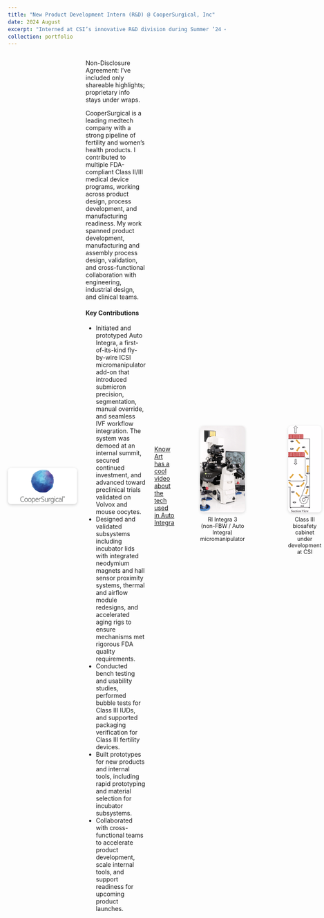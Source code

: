 ```yaml
---
title: "New Product Development Intern (R&D) @ CooperSurgical, Inc"
date: 2024 August
excerpt: "Interned at CSI’s innovative R&D division during Summer ’24 <img src='/images/csi.jpg' alt='CSI Logo' height='12' style='vertical-align: middle;'>"
collection: portfolio
---
```


<div style="display: flex; align-items: center; gap: 20px; margin-bottom: 2em;">
  <img src="/images/csi.jpg" alt="CSI Logo" style="width: 160px; height: auto; border-radius: 8px; box-shadow: 0 2px 6px rgba(0,0,0,0.2);">
<div>
  <p>
    Non-Disclosure Agreement: I’ve included only shareable highlights; proprietary info stays under wraps.
  </p>
  <p>
    CooperSurgical is a leading medtech company with a strong pipeline of fertility and women’s health products. 
    I contributed to multiple FDA-compliant Class II/III medical device programs, working across product design, 
    process development, and manufacturing readiness. My work spanned product development, manufacturing and 
    assembly process design, validation, and cross-functional collaboration with engineering, industrial design, 
    and clinical teams.
  </p>
  <h4>Key Contributions</h4>
  <ul>
    <li>
      Initiated and prototyped Auto Integra, a first-of-its-kind fly-by-wire ICSI micromanipulator add-on that 
      introduced submicron precision, segmentation, manual override, and seamless IVF workflow integration. 
      The system was demoed at an internal summit, secured continued investment, and advanced toward preclinical 
      trials validated on Volvox and mouse oocytes.
    </li>
    <li>
      Designed and validated subsystems including incubator lids with integrated neodymium magnets and hall sensor 
      proximity systems, thermal and airflow module redesigns, and accelerated aging rigs to ensure mechanisms 
      met rigorous FDA quality requirements.
    </li>
    <li>
      Conducted bench testing and usability studies, performed bubble tests for Class III IUDs, and supported 
      packaging verification for Class III fertility devices.
    </li>
    <li>
      Built prototypes for new products and internal tools, including rapid prototyping and material selection 
      for incubator subsystems.
    </li>
    <li>
      Collaborated with cross-functional teams to accelerate product development, scale internal tools, 
      and support readiness for upcoming product launches.
    </li>
  </ul>
</div>


[Know Art has a cool video about the tech used in Auto Integra](https://www.youtube.com/watch?v=0GbrgwghUbM)

<div style="display: flex; justify-content: center; gap: 20px; margin-top: 1.5em; max-width: 800px; margin-left: auto; margin-right: auto;">
  <figure style="text-align: center; flex: 1;">
    <img src="/images/icsi.png" alt="RI Integra 3" style="height: 200px; width: 100%; object-fit: cover; border-radius: 8px; box-shadow: 0 2px 6px rgba(0,0,0,0.15);">
    <figcaption style="font-size: 0.9em; margin-top: 0.5em;">RI Integra 3 (non-FBW / Auto Integra) micromanipulator</figcaption>
  </figure>
  <figure style="text-align: center; flex: 1;">
    <img src="/images/Screenshot 2025-07-11 115207.png" alt="Biosafety Cabinet" style="height: 200px; width: 100%; object-fit: cover; border-radius: 8px; box-shadow: 0 2px 6px rgba(0,0,0,0.15);">
    <figcaption style="font-size: 0.9em; margin-top: 0.5em;">Class III biosafety cabinet under development at CSI</figcaption>
  </figure>
</div>

<div style="display: flex; justify-content: center; gap: 20px; margin-top: 1em; max-width: 800px; margin-left: auto; margin-right: auto;">
  <figure style="text-align: center; flex: 1;">
    <img src="/images/Screenshot 2025-07-11 115602.png" alt="Hall Sensor Working" style="height: 200px; width: 100%; object-fit: cover; border-radius: 8px; box-shadow: 0 2px 6px rgba(0,0,0,0.15);">
    <figcaption style="font-size: 0.9em; margin-top: 0.5em;">Working principle of hall sensor used in benchtop incubator</figcaption>
  </figure>
</div>
